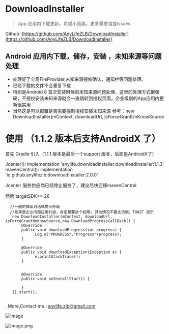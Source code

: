 # DownloadInstaller

>App 应用内下载更新，希望小而美。更多需求请提Issues

Github :[https://github.com/AnyLifeZLB/DownloadInstaller](https://github.com/AnyLifeZLB/DownloadInstaller)


## Android 应用内下载，储存，安装 ，未知来源等问题处理

- 处理好了全局FileProvider,未知来源授权确认，通知栏等问题处理。
- 已经下载的文件不会重复下载
- 特别是Android 8 首次安装时候的未知来源问题处理，这里的处理方式很强硬，不授权安装未知来源就会一直跳转到授权页面，企业级别的App应用内更新很实用
- 当然这是可以配置是否需要强制授权安装未知来源 参考：new DownloadInstaller(mContext, downloadUrl, isForceGrantUnKnowSource


# 使用 （1.1.2 版本后支持AndroidX 了）

  首先 Gradle 引入（1.1.1 版本是最后一个support 版本，后面是AndroidX了）

  Jcenter(): implementation 'anylife.downloadinstaller:downloadInstaller:1.1.3'   
  mavenCentral(): implementation 'io.github.anylifezlb:downloadInstaller:2.0.0'

  Jcenter 服务供应商已经停止服务了，建议尽快迁移mavenCentral

  然后 targetSDK>= 26
  
  ```
    //一般的弹出对话框提示升级
    //如果是企业内部应用升级，肯定是要这个权限; 其他情况不要太流氓，TOAST 提示
     new DownloadInstaller(mContext, downloadUrl, isForceGrantUnKnowSource,new DownloadProgressCallBack() {
         @Override
         public void downloadProgress(int progress) {
               Log.e("PROGRESS","Progress"+progress);
         }
    
         @Override
         public void downloadException(Exception e) {
               e.printStackTrace();
         }
    

         @Override
         public void onInstallStart() {
    
         }
     }).start();
     
  ```
 
 
 .
 More,Contact me : anylife.zlb@gmail.com
 
 
 
 
 ![image](https://user-images.githubusercontent.com/15169396/139646686-2ba0d2c1-c25c-4259-9f18-687d8bcb153d.png)

 

![image.png](https://upload-images.jianshu.io/upload_images/2376786-88bc9e308207e1e9.png?imageMogr2/auto-orient/strip%7CimageView2/2/w/1240)
